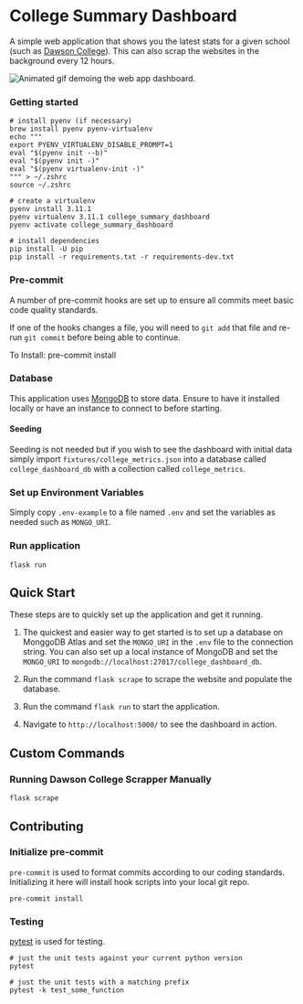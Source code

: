 # College Summary Dashboard
A simple web application that shows you the latest stats for a given school (such as [Dawson College](https://www.dawsoncollege.qc.ca/)). This can also scrap the websites in the background every 12 hours.

![Animated gif demoing the web app dashboard.](demo.gif)

### Getting started

```shell
# install pyenv (if necessary)
brew install pyenv pyenv-virtualenv
echo """
export PYENV_VIRTUALENV_DISABLE_PROMPT=1
eval "$(pyenv init --b)"
eval "$(pyenv init -)"
eval "$(pyenv virtualenv-init -)"
""" > ~/.zshrc
source ~/.zshrc

# create a virtualenv
pyenv install 3.11.1
pyenv virtualenv 3.11.1 college_summary_dashboard
pyenv activate college_summary_dashboard

# install dependencies
pip install -U pip
pip install -r requirements.txt -r requirements-dev.txt
```

### Pre-commit

A number of pre-commit hooks are set up to ensure all commits meet basic code quality standards.

If one of the hooks changes a file, you will need to `git add` that file and re-run `git commit` before being able to continue.

To Install:
    pre-commit install


### Database
This application uses [MongoDB](https://www.mongodb.com/try/download/community) to store data. Ensure to have it installed locally or have an instance to connect to before starting.

#### Seeding
Seeding is not needed but if you wish to see the dashboard with initial data simply import `fixtures/college_metrics.json` into a database called `college_dashboard_db` with a collection called `college_metrics`.

### Set up Environment Variables

Simply copy `.env-example` to a file named `.env` and set the variables as needed such as `MONGO_URI`.

### Run application
```
flask run
```

## Quick Start 
These steps are to quickly set up the application and get it running.

1. The quickest and easier way to get started is to set up a database on MonggoDB Atlas and set the `MONGO_URI` in the `.env` file to the connection string. You can also set up a local instance of MongoDB and set the `MONGO_URI` to `mongodb://localhost:27017/college_dashboard_db`.

2. Run the command `flask scrape` to scrape the website and populate the database.

3. Run the command `flask run` to start the application.

4. Navigate to `http://localhost:5000/` to see the dashboard in action.


## Custom Commands

### Running Dawson College Scrapper Manually
```
flask scrape
```

## Contributing

### Initialize pre-commit
`pre-commit` is used to format commits according to our coding standards. Initializing it here will install hook scripts into your local git repo.
```
pre-commit install
```

### Testing

[pytest](https://docs.pytest.org/en/6.2.x/) is used for testing.

    # just the unit tests against your current python version
    pytest

    # just the unit tests with a matching prefix
    pytest -k test_some_function
